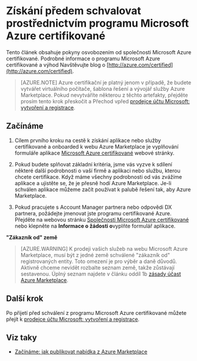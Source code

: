 <properties
   pageTitle="Získání předem schvalovat prostřednictvím programu Microsoft Azure certifikované | Microsoft Azure"
   description="Další informace o partnerského programu Microsoft Azure oprávnění a jak se dostat k prodeji obrázek virtuálního počítače, šablona řešení, vývojář služby nebo datové služby na Azure Marketplace"
   services="marketplace-publishing"
   documentationCenter="na"
   authors="HannibalSII"
   manager="hascipio"
   editor=""
   tags=""/>

<tags
   ms.service="marketplace"
   ms.devlang="na"
   ms.topic="article"
   ms.tgt_pltfrm="na"
   ms.workload="na"
   ms.date="07/21/2016"
   ms.author="anishk;hascipio"/>

# <a name="get-pre-approved-via-the-microsoft-azure-certified-program"></a>Získání předem schvalovat prostřednictvím programu Microsoft Azure certifikované

Tento článek obsahuje pokyny osvobozením od společnosti Microsoft Azure certifikované. Podrobné informace o programu Microsoft Azure certifikované a výhod Navštěvujte blog o [http://azure.com/certified](http://azure.com/certified).

> [AZURE.NOTE] Azure certifikační je platný jenom v případě, že budete vytvářet virtuálního počítače, šablona řešení a vývojář služby Azure Marketplace. Pokud nevytváříte některou z těchto artefakty, přejděte prosím tento krok přeskočit a Přechod vpřed [prodejce účtu Microsoft: vytvoření a registrace](marketplace-publishing-accounts-creation-registration.md).

## <a name="getting-started"></a>Začínáme
1. Cílem prvního kroku na cestě k získání aplikace nebo služby certifikované a onboarded k webu Azure Marketplace je vyplňování formuláře aplikace [Microsoft Azure certifikované](https://azure.microsoft.com/marketplace/partner-program/) webové stránky.

2. Pokud budete splňovat základní kritéria, jsme vás vyzve k sdílení některé další podrobnosti o vaší firmě a aplikaci nebo službu, kterou chcete certifikace. Když máme všechny podrobnosti od vás zvážíme aplikace a ujistěte se, že je přesně hodí Azure Marketplace. Je-li schválen aplikace můžeme začít používat k palubě řešení tak, aby Azure Marketplace.

3. Pokud pracujete s Account Manager partnera nebo odpovědi DX partnera, požádejte jmenovat jste programu certifikované Azure. Přejděte na webovou stránku [Společnosti Microsoft Azure certifikované](http://azure.com/certified) nebo klepněte na **Informace o žádosti o**vyplňte formulář aplikace.

**"Zákazník od" země**

> [AZURE.WARNING] K prodeji vašich služeb na webu Microsoft Azure Marketplace, musí být z jedné země schválené "zákazník od" registrovaných entity. Toto omezení je pro výběr a daně důvodů. Aktivně chceme nevidět rozbalte seznam země, takže zůstávají sestavenou. Úplný seznam najdete v článku oddíl 1b [zásady účast Azure Marketplace](http://go.microsoft.com/fwlink/?LinkID=526833).

## <a name="next-step"></a>Další krok
Po přijetí před schválení z programu Microsoft Azure certifikované můžete přejít k [prodejce účtu Microsoft: vytvoření a registrace](marketplace-publishing-accounts-creation-registration.md).

## <a name="see-also"></a>Viz taky
- [Začínáme: jak publikovat nabídka z Azure Marketplace](marketplace-publishing-getting-started.md)
